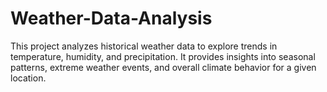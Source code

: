 # Weather-Data-Analysis
This project analyzes historical weather data to explore trends in temperature, humidity, and precipitation. It provides insights into seasonal patterns, extreme weather events, and overall climate behavior for a given location.
